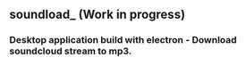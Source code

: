 ## soundload_ (Work in progress)

### Desktop application build with electron - Download soundcloud stream to mp3.

